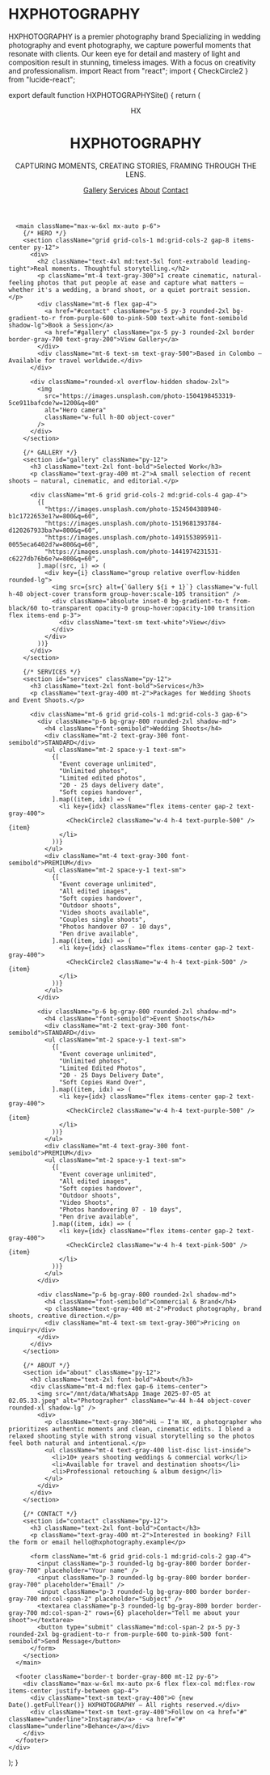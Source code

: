 # HXPHOTOGRAPHY
HXPHOTOGRAPHY is a premier photography brand Specializing in wedding photography and event photography, we capture powerful moments that resonate with clients. Our keen eye for detail and mastery of light and composition result in stunning, timeless images. With a focus on creativity and professionalism.
import React from "react";
import { CheckCircle2 } from "lucide-react";

export default function HXPHOTOGRAPHYSite() {
  return (
    <div className="min-h-screen bg-gray-900 text-gray-100 antialiased">
      <header className="max-w-6xl mx-auto p-6 flex items-center justify-between">
        <div className="flex items-center gap-4">
          <div className="w-12 h-12 rounded-lg bg-gradient-to-br from-purple-600 to-pink-500 flex items-center justify-center text-2xl font-bold">HX</div>
          <div>
            <h1 className="text-xl font-semibold tracking-wide">HXPHOTOGRAPHY</h1>
            <p className="text-sm text-gray-400">CAPTURING MOMENTS, CREATING STORIES, FRAMING THROUGH THE LENS.</p>
          </div>
        </div>
        <nav className="space-x-6 hidden md:flex text-sm text-gray-300">
          <a href="#gallery" className="hover:text-white">Gallery</a>
          <a href="#services" className="hover:text-white">Services</a>
          <a href="#about" className="hover:text-white">About</a>
          <a href="#contact" className="hover:text-white">Contact</a>
        </nav>
      </header>

      <main className="max-w-6xl mx-auto p-6">
        {/* HERO */}
        <section className="grid grid-cols-1 md:grid-cols-2 gap-8 items-center py-12">
          <div>
            <h2 className="text-4xl md:text-5xl font-extrabold leading-tight">Real moments. Thoughtful storytelling.</h2>
            <p className="mt-4 text-gray-300">I create cinematic, natural-feeling photos that put people at ease and capture what matters — whether it's a wedding, a brand shoot, or a quiet portrait session.</p>
            <div className="mt-6 flex gap-4">
              <a href="#contact" className="px-5 py-3 rounded-2xl bg-gradient-to-r from-purple-600 to-pink-500 text-white font-semibold shadow-lg">Book a Session</a>
              <a href="#gallery" className="px-5 py-3 rounded-2xl border border-gray-700 text-gray-200">View Gallery</a>
            </div>
            <div className="mt-6 text-sm text-gray-500">Based in Colombo — Available for travel worldwide.</div>
          </div>

          <div className="rounded-xl overflow-hidden shadow-2xl">
            <img
              src="https://images.unsplash.com/photo-1504198453319-5ce911bafcde?w=1200&q=80"
              alt="Hero camera"
              className="w-full h-80 object-cover"
            />
          </div>
        </section>

        {/* GALLERY */}
        <section id="gallery" className="py-12">
          <h3 className="text-2xl font-bold">Selected Work</h3>
          <p className="text-gray-400 mt-2">A small selection of recent shoots — natural, cinematic, and editorial.</p>

          <div className="mt-6 grid grid-cols-2 md:grid-cols-4 gap-4">
            {[
              "https://images.unsplash.com/photo-1524504388940-b1c1722653e1?w=800&q=60",
              "https://images.unsplash.com/photo-1519681393784-d120267933ba?w=800&q=60",
              "https://images.unsplash.com/photo-1491553895911-0055eca6402d?w=800&q=60",
              "https://images.unsplash.com/photo-1441974231531-c6227db76b6e?w=800&q=60",
            ].map((src, i) => (
              <div key={i} className="group relative overflow-hidden rounded-lg">
                <img src={src} alt={`Gallery ${i + 1}`} className="w-full h-48 object-cover transform group-hover:scale-105 transition" />
                <div className="absolute inset-0 bg-gradient-to-t from-black/60 to-transparent opacity-0 group-hover:opacity-100 transition flex items-end p-3">
                  <div className="text-sm text-white">View</div>
                </div>
              </div>
            ))}
          </div>
        </section>

        {/* SERVICES */}
        <section id="services" className="py-12">
          <h3 className="text-2xl font-bold">Services</h3>
          <p className="text-gray-400 mt-2">Packages for Wedding Shoots and Event Shoots.</p>

          <div className="mt-6 grid grid-cols-1 md:grid-cols-3 gap-6">
            <div className="p-6 bg-gray-800 rounded-2xl shadow-md">
              <h4 className="font-semibold">Wedding Shoots</h4>
              <div className="mt-2 text-gray-300 font-semibold">STANDARD</div>
              <ul className="mt-2 space-y-1 text-sm">
                {[
                  "Event coverage unlimited",
                  "Unlimited photos",
                  "Limited edited photos",
                  "20 - 25 days delivery date",
                  "Soft copies handover",
                ].map((item, idx) => (
                  <li key={idx} className="flex items-center gap-2 text-gray-400">
                    <CheckCircle2 className="w-4 h-4 text-purple-500" /> {item}
                  </li>
                ))}
              </ul>
              <div className="mt-4 text-gray-300 font-semibold">PREMIUM</div>
              <ul className="mt-2 space-y-1 text-sm">
                {[
                  "Event coverage unlimited",
                  "All edited images",
                  "Soft copies handover",
                  "Outdoor shoots",
                  "Video shoots available",
                  "Couples single shoots",
                  "Photos handover 07 - 10 days",
                  "Pen drive available",
                ].map((item, idx) => (
                  <li key={idx} className="flex items-center gap-2 text-gray-400">
                    <CheckCircle2 className="w-4 h-4 text-pink-500" /> {item}
                  </li>
                ))}
              </ul>
            </div>

            <div className="p-6 bg-gray-800 rounded-2xl shadow-md">
              <h4 className="font-semibold">Event Shoots</h4>
              <div className="mt-2 text-gray-300 font-semibold">STANDARD</div>
              <ul className="mt-2 space-y-1 text-sm">
                {[
                  "Event coverage unlimited",
                  "Unlimited photos",
                  "Limited Edited Photos",
                  "20 - 25 Days Delivery Date",
                  "Soft Copies Hand Over",
                ].map((item, idx) => (
                  <li key={idx} className="flex items-center gap-2 text-gray-400">
                    <CheckCircle2 className="w-4 h-4 text-purple-500" /> {item}
                  </li>
                ))}
              </ul>
              <div className="mt-4 text-gray-300 font-semibold">PREMIUM</div>
              <ul className="mt-2 space-y-1 text-sm">
                {[
                  "Event coverage unlimited",
                  "All edited images",
                  "Soft copies handover",
                  "Outdoor shoots",
                  "Video Shoots",
                  "Photos handovering 07 - 10 days",
                  "Pen drive available",
                ].map((item, idx) => (
                  <li key={idx} className="flex items-center gap-2 text-gray-400">
                    <CheckCircle2 className="w-4 h-4 text-pink-500" /> {item}
                  </li>
                ))}
              </ul>
            </div>

            <div className="p-6 bg-gray-800 rounded-2xl shadow-md">
              <h4 className="font-semibold">Commercial & Brand</h4>
              <p className="text-gray-400 mt-2">Product photography, brand shoots, creative direction.</p>
              <div className="mt-4 text-sm text-gray-300">Pricing on inquiry</div>
            </div>
          </div>
        </section>

        {/* ABOUT */}
        <section id="about" className="py-12">
          <h3 className="text-2xl font-bold">About</h3>
          <div className="mt-4 md:flex gap-6 items-center">
            <img src="/mnt/data/WhatsApp Image 2025-07-05 at 02.05.33.jpeg" alt="Photographer" className="w-44 h-44 object-cover rounded-xl shadow-lg" />
            <div>
              <p className="text-gray-300">Hi — I'm HX, a photographer who prioritizes authentic moments and clean, cinematic edits. I blend a relaxed shooting style with strong visual storytelling so the photos feel both natural and intentional.</p>
              <ul className="mt-4 text-gray-400 list-disc list-inside">
                <li>10+ years shooting weddings & commercial work</li>
                <li>Available for travel and destination shoots</li>
                <li>Professional retouching & album design</li>
              </ul>
            </div>
          </div>
        </section>

        {/* CONTACT */}
        <section id="contact" className="py-12">
          <h3 className="text-2xl font-bold">Contact</h3>
          <p className="text-gray-400 mt-2">Interested in booking? Fill the form or email hello@hxphotography.example</p>

          <form className="mt-6 grid grid-cols-1 md:grid-cols-2 gap-4">
            <input className="p-3 rounded-lg bg-gray-800 border border-gray-700" placeholder="Your name" />
            <input className="p-3 rounded-lg bg-gray-800 border border-gray-700" placeholder="Email" />
            <input className="p-3 rounded-lg bg-gray-800 border border-gray-700 md:col-span-2" placeholder="Subject" />
            <textarea className="p-3 rounded-lg bg-gray-800 border border-gray-700 md:col-span-2" rows={6} placeholder="Tell me about your shoot"></textarea>
            <button type="submit" className="md:col-span-2 px-5 py-3 rounded-2xl bg-gradient-to-r from-purple-600 to-pink-500 font-semibold">Send Message</button>
          </form>
        </section>
      </main>

      <footer className="border-t border-gray-800 mt-12 py-6">
        <div className="max-w-6xl mx-auto px-6 flex flex-col md:flex-row items-center justify-between gap-4">
          <div className="text-sm text-gray-400">© {new Date().getFullYear()} HXPHOTOGRAPHY — All rights reserved.</div>
          <div className="text-sm text-gray-400">Follow on <a href="#" className="underline">Instagram</a> · <a href="#" className="underline">Behance</a></div>
        </div>
      </footer>
    </div>
  );
}
